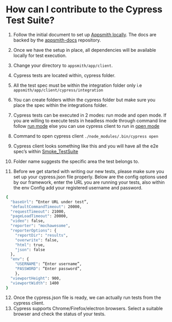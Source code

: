 # How can I contribute to the Cypress Test Suite?
 
1. Follow the initial document to set up [Appsmith locally](https://docs.appsmith.com). The docs are backed by the [appsmith-docs](https://github.com/appsmithorg/appsmith-docs) repository.
 
2. Once we have the setup in place, all dependencies will be available locally for test execution.
 
3. Change your directory to `appsmith/app/client`.
 
4. Cypress tests are located within, cypress folder.
 
5. All the test spec must be within the integration folder only i.e `appsmith/app/client/cypress/integration`
 
6. You can create folders within the cypress folder but make sure you place the spec within the integrations folder.
 
7. Cypress tests can be executed in 2 modes: run mode and open mode.
If you are willing to execute tests in headless mode through command line follow [run mode](https://docs.cypress.io/guides/guides/command-line.html#How-to-run-commands) else you can use cypress client to run in [open mode](https://docs.cypress.io/guides/guides/launching-browsers.html#Browsers)
 
8. Command to open cypress client `./node_modules/.bin/cypress open`
 
9. Cypress client looks something like this and you will have all the e2e spec’s within [Smoke_TestSuite](https://docs.cypress.io/guides/getting-started/writing-your-first-test.html#Step-1-Visit-a-page)
 
10. Folder name suggests the specific area the test belongs to.
 
11. Before we get started with writing our new tests, please make sure you set up your cypress.json file properly.
Below are the config options used by our framework, enter the URL you are running your tests, also within the env 
Config add your registered username and password.
 
```bash
{
  "baseUrl": “Enter URL under test”,
  "defaultCommandTimeout": 20000,
  "requestTimeout": 21000,
  "pageLoadTimeout": 20000,
  "video": false,
  "reporter": "mochawesome",
  "reporterOptions": {
    "reportDir": "results",
    "overwrite": false,
    "html": true,
    "json": false
  },
  "env": {
    "USERNAME": “Enter username”,
    "PASSWORD": “Enter password”,
    },
  "viewportHeight": 900,
  "viewportWidth": 1400
}
```
12. Once the cypress.json file is ready, we can actually run tests from the cypress client.
13. Cypress supports Chrome/Firefox/electron browsers. Select a suitable browser and check the status of your tests.
